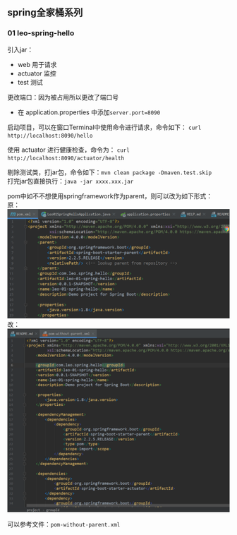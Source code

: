 ## spring全家桶系列
### 01 leo-spring-hello

引入jar：
* web 用于请求 
* actuator 监控
* test 测试

更改端口：因为被占用所以更改了端口号
* 在 application.properties 中添加`server.port=8090`

启动项目，可以在窗口Terminal中使用命令进行请求，命令如下：
`curl http://localhost:8090/hello`

使用 actuator 进行健康检查，命令为：
`curl http://localhost:8090/actuator/health`

剔除测试类，打jar包，命令如下：`mvn clean package -Dmaven.test.skip`  
打完jar包直接执行：`java -jar xxxx.xxx.jar`

pom中如不不想使用springframework作为parent，则可以改为如下形式：  
原：  
![原来parent写法](src/main/resources/static/image/parent1.png)    
改：  
![修改后得parent写法](src/main/resources/static/image/parent2.png)  

可以参考文件：`pom-without-parent.xml`

